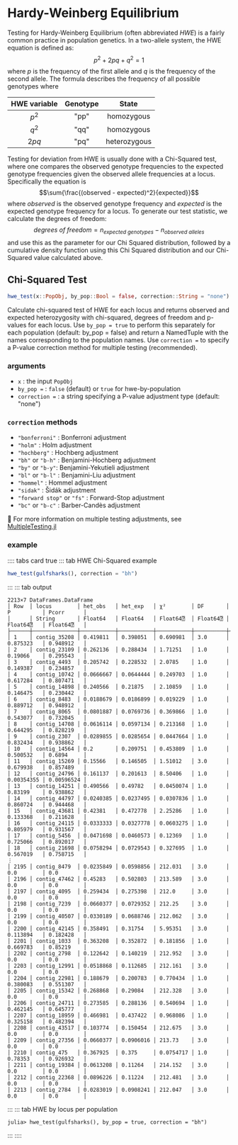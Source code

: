 # Hardy-Weinberg Equilibrium

Testing for Hardy-Weinberg Equilibrium (often abbreviated _HWE_) is a fairly common practice in population genetics. In a two-allele system, the HWE equation is defined as:
$$p^2 + 2pq + q^2 = 1$$
where $p$ is the frequency of the first allele and $q$ is the frequency of the second allele. The formula describes the frequency of all possible genotypes where

| HWE variable | Genotype |    State     |
| :----------: | :------: | :----------: |
|    $p^2$    |   "pp"   |  homozygous  |
|    $q^2$    |   "qq"   |  homozygous  |
|    $2pq$     |   "pq"   | heterozygous |

Testing for deviation from HWE is usually done with a Chi-Squared test, where one compares the observed genotype frequencies to the expected genotype frequencies given the observed allele frequencies at a locus. Specifically the equation is
$$\sum{\frac{(observed - expected)^2}{expected}}$$
where $observed$ is the observed genotype frequency and $expected$ is the expected genotype frequency for a locus. To generate our test statistic, we calculate the degrees of freedom: 
$$degrees\ of\ freedom = n_{expected\ genotypes} - n_{observed\ alleles}$$ 
and use this as the parameter for our Chi Squared distribution, followed by a cumulative density function using this Chi Squared distribution and our Chi-Squared value calculated above.
## Chi-Squared Test

```julia
hwe_test(x::PopObj, by_pop::Bool = false, correction::String = "none")
```

Calculate chi-squared test of HWE for each locus and returns observed and expected heterozygosity with chi-squared, degrees of freedom and p-values for each locus. Use `by_pop = true` to perform this separately for each population (default: by_pop = false) and return a NamedTuple with the names corresponding to the population names. Use `correction =` to specify a P-value correction method for multiple testing (recommended).

### arguments

- `x` : the input `PopObj`
- `by_pop =` : `false` (default) or `true` for hwe-by-population
- `correction =`  : a string specifying a P-value adjustment type (default: "none")

### `correction` methods

- `"bonferroni"` : Bonferroni adjustment
- `"holm"` : Holm adjustment
- `"hochberg"` : Hochberg adjustment
- `"bh"` or `"b-h"` : Benjamini-Hochberg adjustment
- `"by"` or `"b-y"`: Benjamini-Yekutieli adjustment
- `"bl"` or `"b-l"` : Benjamini-Liu adjustment
- `"hommel"` : Hommel adjustment
- `"sidak"` : Šidák adjustment
- `"forward stop"` or `"fs"` : Forward-Stop adjustment
- `"bc"` or `"b-c"` : Barber-Candès adjustment

:thinking: For more information on multiple testing adjustments, see [MultipleTesting.jl](https://juliangehring.github.io/MultipleTesting.jl/stable/)

### example
:::: tabs card true
::: tab HWE Chi-Squared example
```julia
hwe_test(gulfsharks(), correction = "bh")
```
:::
::: tab output
```
2213×7 DataFrames.DataFrame
│ Row  │ locus        │ het_obs   │ het_exp   │ χ²        │ DF       │ P          │ Pcorr      │
│      │ String       │ Float64   │ Float64   │ Float64⍰  │ Float64⍰ │ Float64⍰   │ Float64⍰   │
├──────┼──────────────┼───────────┼───────────┼───────────┼──────────┼────────────┼────────────┤
│ 1    │ contig_35208 │ 0.419811  │ 0.398051  │ 0.690981  │ 3.0      │ 0.875323   │ 0.948912   │
│ 2    │ contig_23109 │ 0.262136  │ 0.288434  │ 1.71251   │ 1.0      │ 0.19066    │ 0.295543   │
│ 3    │ contig_4493  │ 0.205742  │ 0.228532  │ 2.0785    │ 1.0      │ 0.149387   │ 0.234857   │
│ 4    │ contig_10742 │ 0.0666667 │ 0.0644444 │ 0.249703  │ 1.0      │ 0.617284   │ 0.807471   │
│ 5    │ contig_14898 │ 0.240566  │ 0.21875   │ 2.10859   │ 1.0      │ 0.146475   │ 0.230442   │
│ 6    │ contig_8483  │ 0.0188679 │ 0.0186899 │ 0.019229  │ 1.0      │ 0.889712   │ 0.948912   │
│ 7    │ contig_8065  │ 0.0801887 │ 0.0769736 │ 0.369866  │ 1.0      │ 0.543077   │ 0.732045   │
│ 8    │ contig_14708 │ 0.0616114 │ 0.0597134 │ 0.213168  │ 1.0      │ 0.644295   │ 0.828219   │
│ 9    │ contig_2307  │ 0.0289855 │ 0.0285654 │ 0.0447664 │ 1.0      │ 0.832434   │ 0.938862   │
│ 10   │ contig_14564 │ 0.2       │ 0.209751  │ 0.453809  │ 1.0      │ 0.500532   │ 0.6894     │
│ 11   │ contig_15269 │ 0.15566   │ 0.146505  │ 1.51012   │ 3.0      │ 0.679938   │ 0.857489   │
│ 12   │ contig_24796 │ 0.161137  │ 0.201613  │ 8.50406   │ 1.0      │ 0.00354355 │ 0.00596524 │
│ 13   │ contig_14251 │ 0.490566  │ 0.49782   │ 0.0450074 │ 1.0      │ 0.83199    │ 0.938862   │
│ 14   │ contig_44797 │ 0.0240385 │ 0.0237495 │ 0.0307836 │ 1.0      │ 0.860724   │ 0.944468   │
│ 15   │ contig_43681 │ 0.42381   │ 0.472778  │ 2.25286   │ 1.0      │ 0.133368   │ 0.211628   │
│ 16   │ contig_24115 │ 0.0333333 │ 0.0327778 │ 0.0603275 │ 1.0      │ 0.805979   │ 0.931567   │
│ 17   │ contig_5456  │ 0.0471698 │ 0.0460573 │ 0.12369   │ 1.0      │ 0.725066   │ 0.892017   │
│ 18   │ contig_21698 │ 0.0758294 │ 0.0729543 │ 0.327695  │ 1.0      │ 0.567019   │ 0.758715   │
⋮
│ 2195 │ contig_8479  │ 0.0235849 │ 0.0598856 │ 212.031   │ 3.0      │ 0.0        │ 0.0        │
│ 2196 │ contig_47462 │ 0.45283   │ 0.502803  │ 213.589   │ 3.0      │ 0.0        │ 0.0        │
│ 2197 │ contig_4095  │ 0.259434  │ 0.275398  │ 212.0     │ 3.0      │ 0.0        │ 0.0        │
│ 2198 │ contig_7239  │ 0.0660377 │ 0.0729352 │ 212.25    │ 3.0      │ 0.0        │ 0.0        │
│ 2199 │ contig_40507 │ 0.0330189 │ 0.0688746 │ 212.062   │ 3.0      │ 0.0        │ 0.0        │
│ 2200 │ contig_42145 │ 0.358491  │ 0.31754   │ 5.95351   │ 3.0      │ 0.113894   │ 0.182428   │
│ 2201 │ contig_1033  │ 0.363208  │ 0.352872  │ 0.181856  │ 1.0      │ 0.669783   │ 0.85219    │
│ 2202 │ contig_2798  │ 0.122642  │ 0.140219  │ 212.952   │ 3.0      │ 0.0        │ 0.0        │
│ 2203 │ contig_12991 │ 0.0518868 │ 0.112685  │ 212.161   │ 3.0      │ 0.0        │ 0.0        │
│ 2204 │ contig_22981 │ 0.188679  │ 0.200783  │ 0.770434  │ 1.0      │ 0.380083   │ 0.551307   │
│ 2205 │ contig_15342 │ 0.268868  │ 0.29084   │ 212.328   │ 3.0      │ 0.0        │ 0.0        │
│ 2206 │ contig_24711 │ 0.273585  │ 0.288136  │ 0.540694  │ 1.0      │ 0.462145   │ 0.645777   │
│ 2207 │ contig_18959 │ 0.466981  │ 0.437422  │ 0.968086  │ 1.0      │ 0.325158   │ 0.482394   │
│ 2208 │ contig_43517 │ 0.103774  │ 0.150454  │ 212.675   │ 3.0      │ 0.0        │ 0.0        │
│ 2209 │ contig_27356 │ 0.0660377 │ 0.0906016 │ 213.73    │ 3.0      │ 0.0        │ 0.0        │
│ 2210 │ contig_475   │ 0.367925  │ 0.375     │ 0.0754717 │ 1.0      │ 0.78353    │ 0.926932   │
│ 2211 │ contig_19384 │ 0.0613208 │ 0.11264   │ 214.152   │ 3.0      │ 0.0        │ 0.0        │
│ 2212 │ contig_22368 │ 0.0896226 │ 0.11224   │ 212.481   │ 3.0      │ 0.0        │ 0.0        │
│ 2213 │ contig_2784  │ 0.0283019 │ 0.0908241 │ 212.047   │ 3.0      │ 0.0        │ 0.0        │
```
:::
::: tab HWE by locus per population
```
julia> hwe_test(gulfsharks(), by_pop = true, correction = "bh")

```
:::
::::